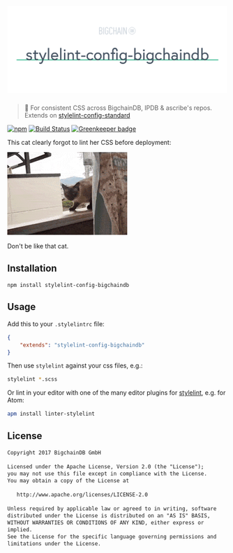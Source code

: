 # [![stylelint-config-bigchaindb](media/repo-banner@2x.png)](https://www.bigchaindb.com)

> 💅 For consistent CSS across BigchainDB, IPDB & ascribe's repos. Extends on [stylelint-config-standard](https://github.com/stylelint/stylelint-config-standard)

[![npm](https://img.shields.io/npm/v/stylelint-config-bigchaindb.svg)](https://www.npmjs.com/package/stylelint-config-bigchaindb)
[![Build Status](https://travis-ci.org/bigchaindb/stylelint-config-bigchaindb.svg?branch=master)](https://travis-ci.org/bigchaindb/stylelint-config-bigchaindb)
[![Greenkeeper badge](https://badges.greenkeeper.io/bigchaindb/stylelint-config-bigchaindb.svg)](https://greenkeeper.io/)

This cat clearly forgot to lint her CSS before deployment:

![cat not linting correctly](media/cat-linter-fail.gif)

Don't be like that cat.

## Installation

```bash
npm install stylelint-config-bigchaindb
```

## Usage

Add this to your `.stylelintrc` file:

```json
{
    "extends": "stylelint-config-bigchaindb"
}
```

Then use `stylelint` against your css files, e.g.:

```bash
stylelint *.scss
```

Or lint in your editor with one of the many editor plugins for [stylelint](https://stylelint.io), e.g. for Atom:

```bash
apm install linter-stylelint
```

## License

```
Copyright 2017 BigchainDB GmbH

Licensed under the Apache License, Version 2.0 (the "License");
you may not use this file except in compliance with the License.
You may obtain a copy of the License at

   http://www.apache.org/licenses/LICENSE-2.0

Unless required by applicable law or agreed to in writing, software
distributed under the License is distributed on an "AS IS" BASIS,
WITHOUT WARRANTIES OR CONDITIONS OF ANY KIND, either express or implied.
See the License for the specific language governing permissions and
limitations under the License.
```
